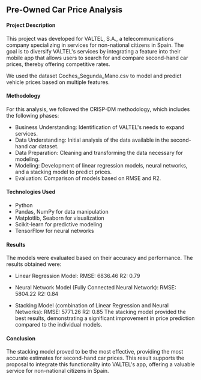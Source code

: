 ## Pre-Owned Car Price Analysis

#### Project Description
This project was developed for VALTEL, S.A., a telecommunications company specializing in services for non-national citizens in Spain. The goal is to diversify VALTEL's services by integrating a feature into their mobile app that allows users to search for and compare second-hand car prices, thereby offering competitive rates.

We used the dataset Coches_Segunda_Mano.csv to model and predict vehicle prices based on multiple features.

#### Methodology
For this analysis, we followed the CRISP-DM methodology, which includes the following phases:

* Business Understanding: Identification of VALTEL's needs to expand services.
* Data Understanding: Initial analysis of the data available in the second-hand car dataset.
* Data Preparation: Cleaning and transforming the data necessary for modeling.
* Modeling: Development of linear regression models, neural networks, and a stacking model to predict prices.
* Evaluation: Comparison of models based on RMSE and R2.

#### Technologies Used
* Python
* Pandas, NumPy for data manipulation
* Matplotlib, Seaborn for visualization
* Scikit-learn for predictive modeling
* TensorFlow for neural networks

#### Results
The models were evaluated based on their accuracy and performance. The results obtained were:

* Linear Regression Model:
RMSE: 6836.46
R2: 0.79

* Neural Network Model (Fully Connected Neural Network):
RMSE: 5804.22
R2: 0.84

* Stacking Model (combination of Linear Regression and Neural Networks):
RMSE: 5771.26
R2: 0.85
The stacking model provided the best results, demonstrating a significant improvement in price prediction compared to the individual models.

#### Conclusion
The stacking model proved to be the most effective, providing the most accurate estimates for second-hand car prices. This result supports the proposal to integrate this functionality into VALTEL's app, offering a valuable service for non-national citizens in Spain.
